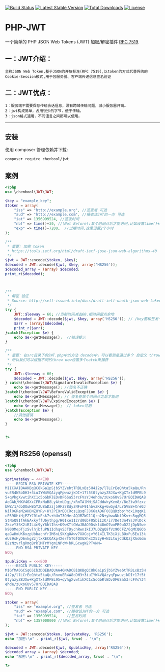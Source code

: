 [![Build Status](https://travis-ci.org/firebase/php-jwt.png?branch=master)](https://travis-ci.org/firebase/php-jwt)
[![Latest Stable Version](https://poser.pugx.org/firebase/php-jwt/v/stable)](https://packagist.org/packages/firebase/php-jwt)
[![Total Downloads](https://poser.pugx.org/firebase/php-jwt/downloads)](https://packagist.org/packages/firebase/php-jwt)
[![License](https://poser.pugx.org/firebase/php-jwt/license)](https://packagist.org/packages/firebase/php-jwt)

PHP-JWT
=======
>
一个简单的 PHP JSON Web Tokens (JWT) 加密/解密插件 [RFC 7519](https://tools.ietf.org/html/rfc7519).

## 一：JWT介绍：
    全称JSON Web Token,基于JSON的开放标准(RFC 7519),以token的方式代替传统的Cookie-Session模式,用于各服务器、客户端传递信息签名验证

## 二：JWT优点：
    1：服务端不需要保存传统会话信息，没有跨域传输问题，减小服务器开销。
    2：jwt构成简单，占用很少的字节，便于传输。
    3：json格式通用，不同语言之间都可以使用。
--------------------- 



安装
------------

使用 composer 管理依赖并下载:

```bash
composer require chenbool/jwt
```

案例
-------
```php
<?php
use \chenbool\JWT\JWT;

$key = "example_key";
$token = array(
    "iss" => "http://example.org", //签发者 可选
    "aud" => "http://example.com", //接收该JWT的一方 可选
    "iat" => 1356999524, //签发时间
    "nbf" => time()+30, //(Not Before):某个时间点后才能访问,比如设置time()+30,表示当前时间30秒后才能使用
    "exp" => time()=7200,  //过期时间,这里设置2个小时
);

/**
 * 重要: 加密 token
 * https://tools.ietf.org/html/draft-ietf-jose-json-web-algorithms-40
 */
$jwt = JWT::encode($token, $key);
$decoded = JWT::decode($jwt, $key, array('HS256'));
$decoded_array = (array) $decoded;
print_r($decoded);



/**
 * 解密 验证
 * Source: http://self-issued.info/docs/draft-ietf-oauth-json-web-token.html#nbfDef
 */
try {
    JWT::$leeway = 60; //当前时间减去60,把时间留点余地
    $decoded = JWT::decode($jwt, $key, array('HS256')); // /key要和签发一致 HS256方式要和签发一致
    $arr = (array)$decoded;
    print_r($arr);
}catch(Exception $e) {  
    echo $e->getMessage();  //错误提示
}

/**
 * 重要: 在src目录下的JWT.php中的方法 decode中，可以看到是通过多个 自定义 throw new 抛出异常的
 * 所以我们可以根据不同的throw new设置多个catch来捕获
 */
try {
    JWT::$leeway = 60; 
    $decoded = JWT::decode($jwt, $key, array('HS256')); 
} catch(\chenbool\JWT\SignatureInvalidException $e) {  
    echo $e->getMessage(); //签名不正确
}catch(\chenbool\JWT\BeforeValidException $e) {  
    echo $e->getMessage(); // 签名在某个时间点之后才能用
}catch(\chenbool\JWT\ExpiredException $e) {  
    echo $e->getMessage();  // token过期
}catch(Exception $e) {  
    //其他错误
    echo $e->getMessage();
}


?>
```
案例 RS256 (openssl)
----------------------------
```php
<?php
use \chenbool\JWT\JWT;

$privateKey = <<<EOD
-----BEGIN RSA PRIVATE KEY-----
MIICXAIBAAKBgQC8kGa1pSjbSYZVebtTRBLxBz5H4i2p/llLCrEeQhta5kaQu/Rn
vuER4W8oDH3+3iuIYW4VQAzyqFpwuzjkDI+17t5t0tyazyZ8JXw+KgXTxldMPEL9
5+qVhgXvwtihXC1c5oGbRlEDvDF6Sa53rcFVsYJ4ehde/zUxo6UvS7UrBQIDAQAB
AoGAb/MXV46XxCFRxNuB8LyAtmLDgi/xRnTAlMHjSACddwkyKem8//8eZtw9fzxz
bWZ/1/doQOuHBGYZU8aDzzj59FZ78dyzNFoF91hbvZKkg+6wGyd/LrGVEB+Xre0J
Nil0GReM2AHDNZUYRv+HYJPIOrB0CRczLQsgFJ8K6aAD6F0CQQDzbpjYdx10qgK1
cP59UHiHjPZYC0loEsk7s+hUmT3QHerAQJMZWC11Qrn2N+ybwwNblDKv+s5qgMQ5
5tNoQ9IfAkEAxkyffU6ythpg/H0Ixe1I2rd0GbF05biIzO/i77Det3n4YsJVlDck
ZkcvY3SK2iRIL4c9yY6hlIhs+K9wXTtGWwJBAO9Dskl48mO7woPR9uD22jDpNSwe
k90OMepTjzSvlhjbfuPN1IdhqvSJTDychRwn1kIJ7LQZgQ8fVz9OCFZ/6qMCQGOb
qaGwHmUK6xzpUbbacnYrIM6nLSkXgOAwv7XXCojvY614ILTK3iXiLBOxPu5Eu13k
eUz9sHyD6vkgZzjtxXECQAkp4Xerf5TGfQXGXhxIX52yH+N2LtujCdkQZjXAsGdm
B2zNzvrlgRmgBrklMTrMYgm1NPcW+bRLGcwgW2PTvNM=
-----END RSA PRIVATE KEY-----
EOD;

$publicKey = <<<EOD
-----BEGIN PUBLIC KEY-----
MIGfMA0GCSqGSIb3DQEBAQUAA4GNADCBiQKBgQC8kGa1pSjbSYZVebtTRBLxBz5H
4i2p/llLCrEeQhta5kaQu/RnvuER4W8oDH3+3iuIYW4VQAzyqFpwuzjkDI+17t5t
0tyazyZ8JXw+KgXTxldMPEL95+qVhgXvwtihXC1c5oGbRlEDvDF6Sa53rcFVsYJ4
ehde/zUxo6UvS7UrBQIDAQAB
-----END PUBLIC KEY-----
EOD;

$token = array(
    "iss" => "example.org", //签发者 可选
    "aud" => "example.com", //接收该JWT的一方 可选
    "iat" => 1356999524,    //签发时间
    "nbf" => 1357000000 //(Not Before):某个时间点后才能访问,比如设置time()+30,表示当前时间30秒后才能使用
);

$jwt = JWT::encode($token, $privateKey, 'RS256');
echo "加密:\n" . print_r($jwt, true) . "\n";

$decoded = JWT::decode($jwt, $publicKey, array('RS256'));
$decoded_array = (array) $decoded;
echo "解密:\n" . print_r($decoded_array, true) . "\n";

?>
```


